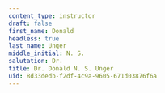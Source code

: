 ```yaml
---
content_type: instructor
draft: false
first_name: Donald
headless: true
last_name: Unger
middle_initial: N. S.
salutation: Dr.
title: Dr. Donald N. S. Unger
uid: 8d33dedb-f2df-4c9a-9605-671d03876f6a
---
```


